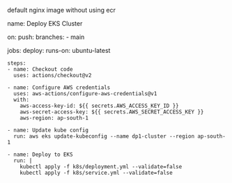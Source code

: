 default nginx image without using ecr

name: Deploy EKS Cluster
 
on:
  push:
    branches:
      - main
 
jobs: 
  deploy:
    runs-on: ubuntu-latest
 
    steps:
    - name: Checkout code
      uses: actions/checkout@v2
 
    - name: Configure AWS credentials
      uses: aws-actions/configure-aws-credentials@v1
      with:
        aws-access-key-id: ${{ secrets.AWS_ACCESS_KEY_ID }}
        aws-secret-access-key: ${{ secrets.AWS_SECRET_ACCESS_KEY }}
        aws-region: ap-south-1
 
    - name: Update kube config
      run: aws eks update-kubeconfig --name dp1-cluster --region ap-south-1
 
    - name: Deploy to EKS
      run: |
        kubectl apply -f k8s/deployment.yml --validate=false
        kubectl apply -f k8s/service.yml --validate=false
